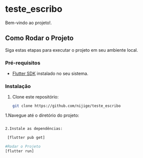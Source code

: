 # teste_escribo


Bem-vindo ao projeto!.

## Como Rodar o Projeto

Siga estas etapas para executar o projeto em seu ambiente local.

### Pré-requisitos

- [Flutter SDK](https://flutter.dev/docs/get-started/install) instalado no seu sistema.

### Instalação

1. Clone este repositório:

   ```bash
   git clone https://github.com/nijige/teste_escribo

1.Navegue até o diretório do projeto:

```bash [cd nome-do-projeto]

2.Instale as dependências:

 [flutter pub get]

#Rodar o Projeto
[flutter run]
